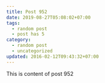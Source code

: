 ```yaml
---
title: Post 952
date: 2019-08-27T05:08:02+07:00
tags:
  - random post
  - post has 5
category:
  - random post
  - uncategorized
updated: 2016-02-12T09:43:32+07:00
---
```

This is content of post 952